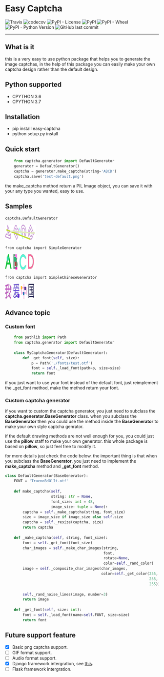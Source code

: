 # Easy Captcha

![Travis](https://img.shields.io/travis/youngershen/easy-captcha.svg)
![codecov](https://codecov.io/gh/youngershen/django-easy-validator/branch/master/graph/badge.svg)
![PyPI - License](https://img.shields.io/pypi/l/easy-captcha.svg)
![PyPI](https://img.shields.io/pypi/v/easy-captcha.svg)
![PyPI - Wheel](https://img.shields.io/pypi/wheel/easy-captcha.svg)
![PyPI - Python Version](https://img.shields.io/pypi/pyversions/easy-captcha.svg)
![GitHub last commit](https://img.shields.io/github/last-commit/youngershen/easy-captcha.svg)

------

## What is it

this is a very easy to use python package that helps you to generate the image captchas, in the help of this package you
can easily make your own captcha design rather than the default design.

## Python supported

* CPYTHON 3.6
* CPYTHON 3.7

## Installation

* pip install easy-captcha
* python setup.py install

## Quick start

```python
    from captcha.generator import DefaultGenerator
    generator = DefaultGenerator()
    captcha = generator.make_captcha(string='ABCD')
    captcha.save('test-default.png')
```

the make_captcha method return a PIL Image object, you
can save it with your any type you wanted, easy to use.

## Samples

    captcha.DefaultGenerator

![Default](assets/test-default.png)

    from captcha import SimpleGenerator

![Simple](assets/test-simple.png)

    from captcha import SimpleChineseGenerator

![Simple](assets/test-simple-chinese.png)

## Advance topic

### Custom font

```python
    from pathlib import Path
    from captcha.generator import DefaultGenerator

    class MyCaptchaGenerator(DefaultGenerator):
        def _get_font(self, size):
            p = Path('./fonts/test.otf')
            font = self._load_font(path=p, size=size)
            return font
```

if you just want to use your font instead of the default font,
just reimplement the _get_font method, make the method return
your font.

### Custom captcha generator

if you want to custom the captcha generator, you just need to subclass the **captcha.generator.BaseGenerator** class. when
you subclass the **BaseGenerator** then you could use the method
inside the **BaseGenerator** to make your own style captcha genrator.

if the default drawing methods are not well enough for you, you
could just use the **pillow** staff to make your own generator.
this whole package is based on **pillow**, so just feel free to
modify it.

for more details just check the code below. the important thing
is that when you subclass the **BaseGenerator**, you just need
to implement the **make_captcha** method and **_get_font** method.

```python
class DefaultGenerator(BaseGenerator):
    FONT = 'TruenoBdOlIt.otf'

    def make_captcha(self,
                     string: str = None,
                     font_size: int = 48,
                     image_size: tuple = None):
        captcha = self._make_captcha(string, font_size)
        size = image_size if image_size else self.size
        captcha = self._resize(captcha, size)
        return captcha

    def _make_captcha(self, string, font_size):
        font = self._get_font(font_size)
        char_images = self._make_char_images(string,
                                             font,
                                             rotate=None,
                                             color=self._rand_color)
        image = self._composite_char_images(char_images,
                                            color=self._get_color(255,
                                                                  255,
                                                                  255))

        self._rand_noise_lines(image, number=3)
        return image

    def _get_font(self, size: int):
        font = self._load_font(name=self.FONT, size=size)
        return font
```

## Future support feature

- [x] Basic png captcha support.
- [ ] GIF format support.
- [ ] Audio format support.
- [x] Django framework intergration, see [this](https://github.com/youngershen/django-easy-captcha).
- [ ] Flask framework intergration.